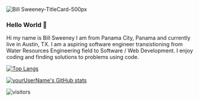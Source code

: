 ![Bill Sweeney-TitleCard-500px](https://user-images.githubusercontent.com/93820113/149536678-f21d80ad-4469-4b59-814d-dd4dd9e4e044.png)

### Hello World 👋
Hi my name is Bill Sweeney I am from Panama City, Panama and currently live in Austin, TX. I am a aspiring software engineer transistioning from Water Resources Engineering field to Software / Web Development. I enjoy coding and finding solutions to problems using code. 

<!--
**panamabilly/panamabilly** is a ✨ _special_ ✨ repository because its `README.md` (this file) appears on your GitHub profile.

Here are some ideas to get you started:

- 🔭 I’m currently working on ...
- 🌱 I’m currently learning ...
- 👯 I’m looking to collaborate on ...
- 🤔 I’m looking for help with ...
- 💬 Ask me about ...
- 📫 How to reach me: ...
- 😄 Pronouns: ...
- ⚡ Fun fact: ...
-->

[![Top Langs](https://github-readme-stats.vercel.app/api/top-langs/?username=panamabilly&layout=compact)](https://github.com/panamabilly/github-readme-stats)

[![yourUserName's GitHub stats](https://github-readme-stats.vercel.app/api?username=panamabilly)](https://github.com/panamabilly/github-readme-stats)

![visitors](https://visitor-badge.glitch.me/badge?page_id=panamabilly.panamabilly)

